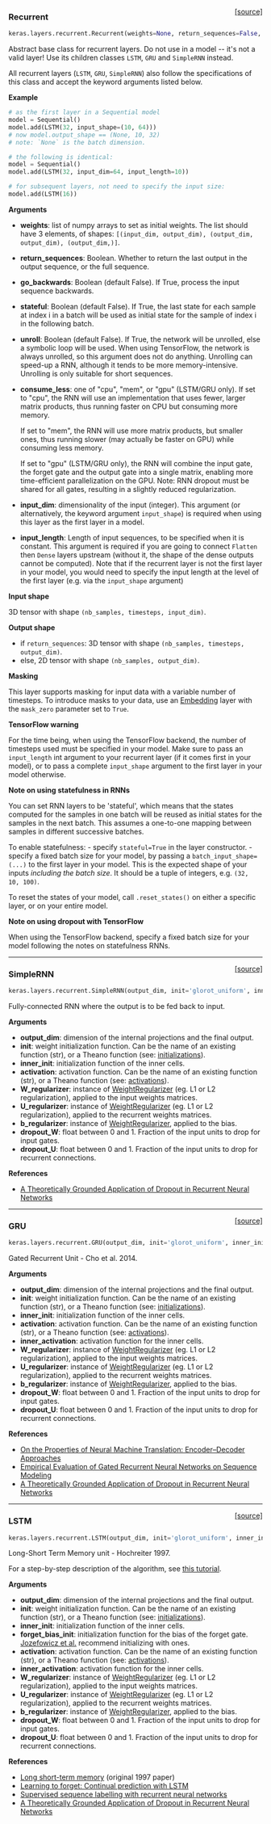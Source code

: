 <span style="float:right;">[[source]](https://github.com/fchollet/keras/blob/master/keras/layers/recurrent.py#L42)</span>
### Recurrent

```python
keras.layers.recurrent.Recurrent(weights=None, return_sequences=False, go_backwards=False, stateful=False, unroll=False, consume_less='cpu', input_dim=None, input_length=None)
```

Abstract base class for recurrent layers.
Do not use in a model -- it's not a valid layer!
Use its children classes `LSTM`, `GRU` and `SimpleRNN` instead.

All recurrent layers (`LSTM`, `GRU`, `SimpleRNN`) also
follow the specifications of this class and accept
the keyword arguments listed below.

__Example__


```python
# as the first layer in a Sequential model
model = Sequential()
model.add(LSTM(32, input_shape=(10, 64)))
# now model.output_shape == (None, 10, 32)
# note: `None` is the batch dimension.

# the following is identical:
model = Sequential()
model.add(LSTM(32, input_dim=64, input_length=10))

# for subsequent layers, not need to specify the input size:
model.add(LSTM(16))
```

__Arguments__

- __weights__: list of numpy arrays to set as initial weights.
	The list should have 3 elements, of shapes:
	`[(input_dim, output_dim), (output_dim, output_dim), (output_dim,)]`.
- __return_sequences__: Boolean. Whether to return the last output
	in the output sequence, or the full sequence.
- __go_backwards__: Boolean (default False).
	If True, process the input sequence backwards.
- __stateful__: Boolean (default False). If True, the last state
	for each sample at index i in a batch will be used as initial
	state for the sample of index i in the following batch.
- __unroll__: Boolean (default False). If True, the network will be unrolled,
	else a symbolic loop will be used. When using TensorFlow, the network
	is always unrolled, so this argument does not do anything.
	Unrolling can speed-up a RNN, although it tends to be more memory-intensive.
	Unrolling is only suitable for short sequences.
- __consume_less__: one of "cpu", "mem", or "gpu" (LSTM/GRU only).
	If set to "cpu", the RNN will use
	an implementation that uses fewer, larger matrix products,
	thus running faster on CPU but consuming more memory.

	If set to "mem", the RNN will use more matrix products,
	but smaller ones, thus running slower (may actually be faster on GPU)
	while consuming less memory.

	If set to "gpu" (LSTM/GRU only), the RNN will combine the input gate,
	the forget gate and the output gate into a single matrix,
	enabling more time-efficient parallelization on the GPU. Note: RNN
	dropout must be shared for all gates, resulting in a slightly
	reduced regularization.
- __input_dim__: dimensionality of the input (integer).
	This argument (or alternatively, the keyword argument `input_shape`)
	is required when using this layer as the first layer in a model.
- __input_length__: Length of input sequences, to be specified
	when it is constant.
	This argument is required if you are going to connect
	`Flatten` then `Dense` layers upstream
	(without it, the shape of the dense outputs cannot be computed).
	Note that if the recurrent layer is not the first layer
	in your model, you would need to specify the input length
	at the level of the first layer
	(e.g. via the `input_shape` argument)

__Input shape__

3D tensor with shape `(nb_samples, timesteps, input_dim)`.

__Output shape__

- if `return_sequences`: 3D tensor with shape
	`(nb_samples, timesteps, output_dim)`.
- else, 2D tensor with shape `(nb_samples, output_dim)`.

__Masking__

This layer supports masking for input data with a variable number
of timesteps. To introduce masks to your data,
use an [Embedding](embeddings.md) layer with the `mask_zero` parameter
set to `True`.

__TensorFlow warning__

For the time being, when using the TensorFlow backend,
the number of timesteps used must be specified in your model.
Make sure to pass an `input_length` int argument to your
recurrent layer (if it comes first in your model),
or to pass a complete `input_shape` argument to the first layer
in your model otherwise.


__Note on using statefulness in RNNs__

You can set RNN layers to be 'stateful', which means that the states
computed for the samples in one batch will be reused as initial states
for the samples in the next batch.
This assumes a one-to-one mapping between
samples in different successive batches.

To enable statefulness:
	- specify `stateful=True` in the layer constructor.
	- specify a fixed batch size for your model, by passing
	a `batch_input_shape=(...)` to the first layer in your model.
	This is the expected shape of your inputs *including the batch size*.
	It should be a tuple of integers, e.g. `(32, 10, 100)`.

To reset the states of your model, call `.reset_states()` on either
a specific layer, or on your entire model.

__Note on using dropout with TensorFlow__

When using the TensorFlow backend, specify a fixed batch size for your model
following the notes on statefulness RNNs.

----

<span style="float:right;">[[source]](https://github.com/fchollet/keras/blob/master/keras/layers/recurrent.py#L262)</span>
### SimpleRNN

```python
keras.layers.recurrent.SimpleRNN(output_dim, init='glorot_uniform', inner_init='orthogonal', activation='tanh', W_regularizer=None, U_regularizer=None, b_regularizer=None, dropout_W=0.0, dropout_U=0.0)
```

Fully-connected RNN where the output is to be fed back to input.

__Arguments__

- __output_dim__: dimension of the internal projections and the final output.
- __init__: weight initialization function.
	Can be the name of an existing function (str),
	or a Theano function (see: [initializations](../initializations.md)).
- __inner_init__: initialization function of the inner cells.
- __activation__: activation function.
	Can be the name of an existing function (str),
	or a Theano function (see: [activations](../activations.md)).
- __W_regularizer__: instance of [WeightRegularizer](../regularizers.md)
	(eg. L1 or L2 regularization), applied to the input weights matrices.
- __U_regularizer__: instance of [WeightRegularizer](../regularizers.md)
	(eg. L1 or L2 regularization), applied to the recurrent weights matrices.
- __b_regularizer__: instance of [WeightRegularizer](../regularizers.md),
	applied to the bias.
- __dropout_W__: float between 0 and 1. Fraction of the input units to drop for input gates.
- __dropout_U__: float between 0 and 1. Fraction of the input units to drop for recurrent connections.

__References__

- [A Theoretically Grounded Application of Dropout in Recurrent Neural Networks](http://arxiv.org/abs/1512.05287)

----

<span style="float:right;">[[source]](https://github.com/fchollet/keras/blob/master/keras/layers/recurrent.py#L407)</span>
### GRU

```python
keras.layers.recurrent.GRU(output_dim, init='glorot_uniform', inner_init='orthogonal', activation='tanh', inner_activation='hard_sigmoid', W_regularizer=None, U_regularizer=None, b_regularizer=None, dropout_W=0.0, dropout_U=0.0)
```

Gated Recurrent Unit - Cho et al. 2014.

__Arguments__

- __output_dim__: dimension of the internal projections and the final output.
- __init__: weight initialization function.
	Can be the name of an existing function (str),
	or a Theano function (see: [initializations](../initializations.md)).
- __inner_init__: initialization function of the inner cells.
- __activation__: activation function.
	Can be the name of an existing function (str),
	or a Theano function (see: [activations](../activations.md)).
- __inner_activation__: activation function for the inner cells.
- __W_regularizer__: instance of [WeightRegularizer](../regularizers.md)
	(eg. L1 or L2 regularization), applied to the input weights matrices.
- __U_regularizer__: instance of [WeightRegularizer](../regularizers.md)
	(eg. L1 or L2 regularization), applied to the recurrent weights matrices.
- __b_regularizer__: instance of [WeightRegularizer](../regularizers.md),
	applied to the bias.
- __dropout_W__: float between 0 and 1. Fraction of the input units to drop for input gates.
- __dropout_U__: float between 0 and 1. Fraction of the input units to drop for recurrent connections.

__References__

- [On the Properties of Neural Machine Translation: Encoder–Decoder Approaches](http://www.aclweb.org/anthology/W14-4012)
- [Empirical Evaluation of Gated Recurrent Neural Networks on Sequence Modeling](http://arxiv.org/pdf/1412.3555v1.pdf)
- [A Theoretically Grounded Application of Dropout in Recurrent Neural Networks](http://arxiv.org/abs/1512.05287)

----

<span style="float:right;">[[source]](https://github.com/fchollet/keras/blob/master/keras/layers/recurrent.py#L622)</span>
### LSTM

```python
keras.layers.recurrent.LSTM(output_dim, init='glorot_uniform', inner_init='orthogonal', forget_bias_init='one', activation='tanh', inner_activation='hard_sigmoid', W_regularizer=None, U_regularizer=None, b_regularizer=None, dropout_W=0.0, dropout_U=0.0)
```

Long-Short Term Memory unit - Hochreiter 1997.

For a step-by-step description of the algorithm, see
[this tutorial](http://deeplearning.net/tutorial/lstm.html).

__Arguments__

- __output_dim__: dimension of the internal projections and the final output.
- __init__: weight initialization function.
	Can be the name of an existing function (str),
	or a Theano function (see: [initializations](../initializations.md)).
- __inner_init__: initialization function of the inner cells.
- __forget_bias_init__: initialization function for the bias of the forget gate.
	[Jozefowicz et al.](http://www.jmlr.org/proceedings/papers/v37/jozefowicz15.pdf)
	recommend initializing with ones.
- __activation__: activation function.
	Can be the name of an existing function (str),
	or a Theano function (see: [activations](../activations.md)).
- __inner_activation__: activation function for the inner cells.
- __W_regularizer__: instance of [WeightRegularizer](../regularizers.md)
	(eg. L1 or L2 regularization), applied to the input weights matrices.
- __U_regularizer__: instance of [WeightRegularizer](../regularizers.md)
	(eg. L1 or L2 regularization), applied to the recurrent weights matrices.
- __b_regularizer__: instance of [WeightRegularizer](../regularizers.md),
	applied to the bias.
- __dropout_W__: float between 0 and 1. Fraction of the input units to drop for input gates.
- __dropout_U__: float between 0 and 1. Fraction of the input units to drop for recurrent connections.

__References__

- [Long short-term memory](http://deeplearning.cs.cmu.edu/pdfs/Hochreiter97_lstm.pdf) (original 1997 paper)
- [Learning to forget: Continual prediction with LSTM](http://www.mitpressjournals.org/doi/pdf/10.1162/089976600300015015)
- [Supervised sequence labelling with recurrent neural networks](http://www.cs.toronto.edu/~graves/preprint.pdf)
- [A Theoretically Grounded Application of Dropout in Recurrent Neural Networks](http://arxiv.org/abs/1512.05287)
